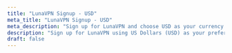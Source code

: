 ```yaml
---
title: "LunaVPN Signup - USD"
meta_title: "LunaVPN Signup - USD"
meta_description: "Sign up for LunaVPN and choose USD as your currency for secure and fast VPN access."
description: "Sign up for LunaVPN using US Dollars (USD) as your preferred currency. Enjoy a secure and reliable VPN service."
draft: false
---
```


<script async src="https://js.stripe.com/v3/pricing-table.js"></script>
<stripe-pricing-table pricing-table-id="prctbl_1OND6RKcwfnufCukaaTYbTO6"
                      publishable-key="pk_test_51HiceVKcwfnufCukziNp1oruZ2nuPpARzfQlWISrKODNbE3ZcvfkVZFwO4DZWY4FwPwI5unnNBLvN0qOkpd89grY00gltyqH3r">
</stripe-pricing-table>
